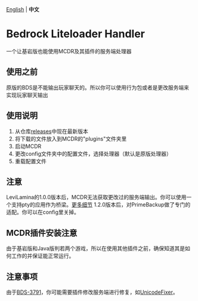 [English](https://github.com/Elec-Glacier/liteloader_handler/blob/main/README.md) | **中文**

# Bedrock Liteloader Handler
一个让基岩版也能使用MCDR及其插件的服务端处理器

## 使用之前
原版的BDS是不能输出玩家聊天的。所以你可以使用行为包或者是更改服务端来实现玩家聊天输出

## 使用说明
1. 从仓库[releases](https://github.com/Elec-Glacier/liteloader_handler/releases)中现在最新版本
2. 将下载的文件放入到MCDR的"plugins"文件夹里
3. 启动MCDR
4. 更改config文件夹中的配置文件，选择处理器（默认是原版处理器）
5. 重载配置文件

## 注意
LeviLamina的1.0.0版本后，MCDR无法获取更改过的服务端输出。你可以使用一个支持pty的应用作为桥梁。[更多细节](https://github.com/Elec-Glacier/liteloader_handler/issues/13)
1.2.0版本后，对PrimeBackup做了专门的适配。你可以在config里关掉。

## MCDR插件安装注意
由于基岩版和Java版判若两个游戏，所以在使用其他插件之前，确保知道其是如何工作的并保证能正常运行。

## 注意事项
由于[BDS-3791](https://bugs.mojang.com/browse/BDS-3791)，你可能需要插件修改服务端进行修复，如[UnicodeFixer](https://www.minebbs.com/resources/unicodefixer.6991/)。
